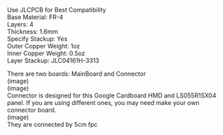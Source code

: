 Use JLCPCB for Best Compatibility  
Base Material: FR-4  
Layers: 4  
Thickness: 1.6mm  
Specify Stackup: Yes  
Outer Copper Weight: 1oz  
Inner Copper Weight: 0.5oz  
Layer Stackup: JLC04161H-3313

There are two boards: MainBoard and Connector  
(image)  
(image)  
Connector is designed for this Google Cardboard HMD and LS055R1SX04 panel. If you are using different ones, you may need make your own connector board.  
(image)  
They are connected by 5cm fpc